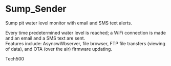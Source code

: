 # Sump_Sender
Sump pit water level monitor with email and SMS text alerts.

Every time predetermined water level is reached; a WiFi connection is made and an email and a SMS text are sent.  
Features include:  AsyncwWbserver, file browser, FTP file transfers (viewing of data), and OTA (over the air) firmware updating. 

Tech500
